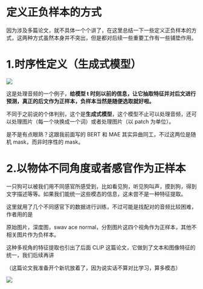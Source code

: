 # 定义正负样本的方式

因为涉及多篇论文，就不具体一个个讲了，在这里总结一下一些定义正负样本的方式，这两种方式虽然本身并不突出，但是都对后续一些重要工作有一些铺垫作用。

# 1.时序性定义（生成式模型）

![](https://pic-hdu-cs-wiki-1307923872.cos.ap-shanghai.myqcloud.com/boxcnC10uzdj0G0BJPlUZKFIi7C.png)

这是处理音频的一个例子，<strong>给模型 t 时刻以前的信息，让它抽取特征并对后文进行预测，真正的后文作为正样本，负样本当然是随便选取就好啦。</strong>

不同于之前说的个体判别，这个是<strong>生成式模型</strong>，这个模型不止可以处理音频，还可以处理图片（每一个块换成一个词）或者处理图片（以 patch 为单位）。

是不是有点眼熟？这跟我前面写的 BERT 和 MAE 其实异曲同工，不过这两位是随机 mask，而非时序性的 mask。

# 2.以物体不同角度或者感官作为正样本

一只狗可以被我们用不同感官所感受到，比如看见狗，听见狗叫声，摸到狗，得到文字描述等等。如果我们能统一这些模态的信息，这未尝不是一种特征提取。

这里就用了几个不同感官下的数据进行训练，不过可能是找配对的音频比较困难，作者用的是

原始图片，深度图，swav ace normal，分割图片这四个视角作为正样本，其他不相关图片作为负样本。

这种多视角的特征提取也引出了后面 CLIP 这篇论文，它做到了文本和图像特征的统一，我们后续再讲

（这篇论文我准备开个新坑放着了，因为说实话不算对比学习，算多模态）

![](https://pic-hdu-cs-wiki-1307923872.cos.ap-shanghai.myqcloud.com/boxcnssaOVvp73SVIrzVvZPr1Je.png)
